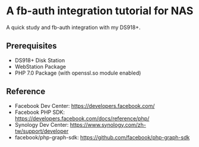 # A fb-auth integration tutorial for NAS

A quick study and fb-auth integration with my DS918+.

## Prerequisites
- DS918+ Disk Station
- WebStation Package
- PHP 7.0 Package (with openssl.so module enabled)

## Reference
- Facebook Dev Center: https://developers.facebook.com/
- Facebook PHP SDK: https://developers.facebook.com/docs/reference/php/
- Synology Dev Center: https://www.synology.com/zh-tw/support/developer
- facebook/php-graph-sdk: https://github.com/facebook/php-graph-sdk
